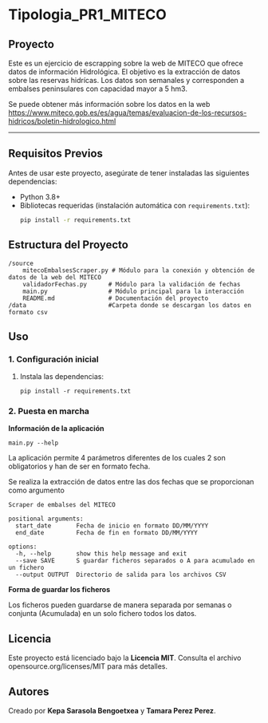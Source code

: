 # Tipologia_PR1_MITECO
## Proyecto 
Este es un ejercicio de escrapping sobre la web de MITECO que ofrece datos de información Hidrológica. El objetivo es la extracción de datos sobre las reservas hidrícas. Los datos son semanales y corresponden a embalses peninsulares con capacidad mayor a 5 hm3.

Se puede obtener más información sobre los datos en la web https://www.miteco.gob.es/es/agua/temas/evaluacion-de-los-recursos-hidricos/boletin-hidrologico.html


---

## Requisitos Previos

Antes de usar este proyecto, asegúrate de tener instaladas las siguientes dependencias:

- Python 3.8+
- Bibliotecas requeridas (instalación automática con `requirements.txt`):
  ```bash
  pip install -r requirements.txt

## Estructura del Proyecto

```
/source
    mitecoEmbalsesScraper.py # Módulo para la conexión y obtención de datos de la web del MITECO
    validadorFechas.py      # Módulo para la validación de fechas
    main.py                 # Módulo principal para la interacción
    README.md               # Documentación del proyecto
/data                       #Carpeta donde se descargan los datos en formato csv

```
## Uso

### **1. Configuración inicial**

1. Instala las dependencias:

   ```
   pip install -r requirements.txt 
   ```

### **2. Puesta en marcha**

**Información de la aplicación**

```
main.py --help
```
La aplicación permite 4 parámetros diferentes de los cuales 2 son obligatorios y han de ser en formato fecha. 

Se realiza la extracción de datos entre las dos fechas que se proporcionan como argumento
```
Scraper de embalses del MITECO

positional arguments:
  start_date       Fecha de inicio en formato DD/MM/YYYY
  end_date         Fecha de fin en formato DD/MM/YYYY

options:
  -h, --help       show this help message and exit
  --save SAVE      S guardar ficheros separados o A para acumulado en un fichero
  --output OUTPUT  Directorio de salida para los archivos CSV

```


**Forma de guardar los ficheros**

Los ficheros pueden guardarse de manera separada por semanas o conjunta (Acumulada) en un solo fichero todos los datos.

## Licencia

Este proyecto está licenciado bajo la **Licencia MIT**. Consulta el archivo opensource.org/licenses/MIT para más detalles.



## Autores

Creado por **Kepa Sarasola Bengoetxea** y **Tamara Perez Perez**.